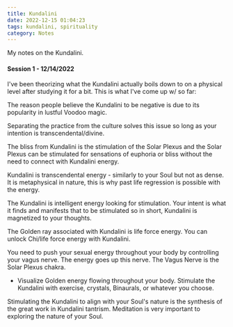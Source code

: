 ```yaml
---
title: Kundalini
date: 2022-12-15 01:04:23
tags: kundalini, spirituality
category: Notes
---
```


My notes on the Kundalini.

#### Session 1 - 12/14/2022
I've been theorizing what the Kundalini actually boils down to on a physical level after studying it for a bit. This is what I've come up w/ so far:

The reason people believe the Kundalini to be negative is due to its popularity in lustful Voodoo magic.

Separating the practice from the culture solves this issue so long as your intention is transcendental/divine.

The bliss from Kundalini is the stimulation of the Solar Plexus and the Solar Plexus can be stimulated for sensations of euphoria or bliss without the need to connect with Kundalini energy.

Kundalini is transcendental energy - similarly to your Soul but not as dense. It is metaphysical in nature, this is why past life regression is possible with the energy.

The Kundalini is intelligent energy looking for stimulation. Your intent is what it finds and manifests that to be stimulated so in short, Kundalini is magnetized to your thoughts.

The Golden ray associated with Kundalini is life force energy. You can unlock Chi/life force energy with Kundalini.

You need to push your sexual energy throughout your body by controlling your vagus nerve. The energy goes up this nerve. The Vagus Nerve is the Solar Plexus chakra.

- Visualize Golden energy flowing throughout your body. Stimulate the Kundalini with exercise, crystals, Binaurals, or whatever you choose.

Stimulating the Kundalini to align with your Soul's nature is the synthesis of the great work in Kundalini tantrism. Meditation is very important to exploring the nature of your Soul.
